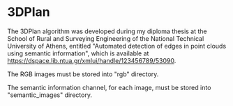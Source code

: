 # 3DPlan


The 3DPlan algorithm was developed during my diploma thesis at the School of Rural and Surveying Engineering of the National Technical University of Athens, 
entitled "Automated detection of edges in point clouds using semantic information", which is available at https://dspace.lib.ntua.gr/xmlui/handle/123456789/53090.


The RGB images must be stored into "rgb" directory.

The semantic information channel, for each image, must be stored into "semantic_images" directory.
